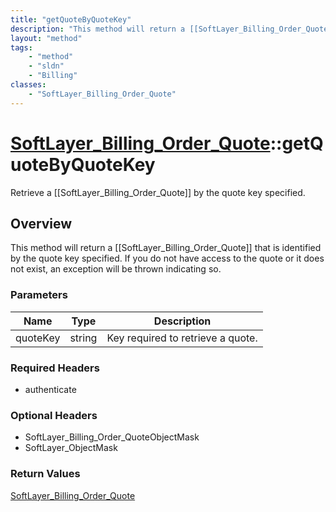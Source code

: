 ```yaml
---
title: "getQuoteByQuoteKey"
description: "This method will return a [[SoftLayer_Billing_Order_Quote]] that is identified by the quote key specified. If you do not... "
layout: "method"
tags:
    - "method"
    - "sldn"
    - "Billing"
classes:
    - "SoftLayer_Billing_Order_Quote"
---
```

# [SoftLayer_Billing_Order_Quote](/reference/services/SoftLayer_Billing_Order_Quote)::getQuoteByQuoteKey

Retrieve a [[SoftLayer_Billing_Order_Quote]] by the quote key specified.


## Overview 
This method will return a [[SoftLayer_Billing_Order_Quote]] that is identified by the quote key specified. If you do not have access to the quote or it does not exist, an exception will be thrown indicating so. 

### Parameters 
|Name | Type | Description |
| --- | --- | --- |
|quoteKey| string| Key required to retrieve a quote.|


### Required Headers
* authenticate

### Optional Headers
* SoftLayer_Billing_Order_QuoteObjectMask
* SoftLayer_ObjectMask

### Return Values
<a href='/reference/datatypes/SoftLayer_Billing_Order_Quote'>SoftLayer_Billing_Order_Quote </a>

